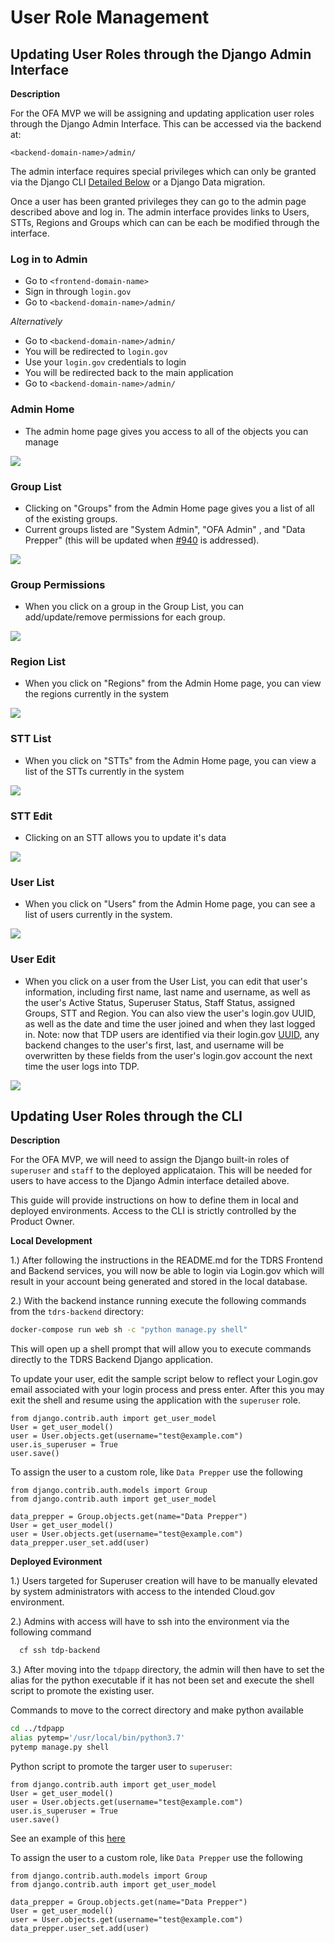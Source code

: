 # User Role Management

## Updating User Roles through the Django Admin Interface

**Description**

For the OFA MVP we will be assigning and updating application user roles through the
Django Admin Interface. This can be accessed via the backend at:

`<backend-domain-name>/admin/`

The admin interface requires special privileges which can only be granted via the
Django CLI [Detailed Below](#cli) or a Django Data migration. 

Once a user has been granted privileges they can go to the admin page described above
and log in. The admin interface provides links to Users, STTs, Regions and Groups which
can can be each be modified through the interface.

### Log in to Admin

- Go to `<frontend-domain-name>`
- Sign in through `login.gov`
- Go to `<backend-domain-name>/admin/`

_Alternatively_

- Go to `<backend-domain-name>/admin/`
- You will be redirected to `login.gov`
- Use your `login.gov` credentials to login
- You will be redirected back to the main application
- Go to `<backend-domain-name>/admin/`

### Admin Home

- The admin home page gives you access to all of the objects you can manage

![](images/admin_home.png)

### Group List

- Clicking on "Groups" from the Admin Home page gives you a list of all of the existing groups.
- Current groups listed are "System Admin", "OFA Admin" , and "Data Prepper" (this will be updated when [#940](https://github.com/raft-tech/TANF-app/issues/940) is addressed).

![](images/group_list.png)

### Group Permissions

- When you click on a group in the Group List, you can add/update/remove permissions for each group.

![](images/group_permissions.png)

### Region List

- When you click on "Regions" from the Admin Home page, you can view the regions currently in the system

![](images/region_list.png)

### STT List

- When you click on "STTs" from the Admin Home page, you can view a list of the STTs currently in the system

![](images/stt_list.png)

### STT Edit

- Clicking on an STT allows you to update it's data

![](images/stt_edit.png)

### User List

- When you click on "Users" from the Admin Home page, you can see a list of users currently in the system.

![](images/user_list.png)

### User Edit

- When you click on a user from the User List, you can edit that user's information, including
first name, last name and username, as well as the user's Active Status, Superuser Status, Staff Status, assigned Groups, STT and Region. You can
also view the user's login.gov UUID, as well as the date and time the user joined and when they last logged in. Note: now that TDP users are identified via their login.gov [UUID](https://github.com/raft-tech/TANF-app/pull/894), any backend changes to the user's first, last, and username will be overwritten by these fields from the user's login.gov account the next time the user logs into TDP. 

![](images/admin_users.png)


## <a id="cli"></a> Updating User Roles through the CLI

**Description**

For the OFA MVP, we will need to assign the Django built-in roles of `superuser` and `staff` to the deployed applicataion.
This will be needed for users to have access to the Django Admin interface detailed above.

This guide will provide instructions on how to define them in local and deployed environments. 
Access to the CLI is strictly controlled by the Product Owner.


**Local Development**
	
1.) After following the instructions in the README.md for the TDRS Frontend and 
Backend services, you will now be able to login via Login.gov which will result in 
your account being generated and stored in the local database.

2.) With the backend instance running execute the following commands from the 
`tdrs-backend` directory:

  
   ```bash
   docker-compose run web sh -c "python manage.py shell"
   ```
   This will open up a shell prompt that will allow you to execute commands 
   directly to the TDRS Backend Django application.
   
   To update your user, edit the sample script below to reflect your Login.gov 
   email associated with your login process and press enter.  After this you may 
   exit the shell and resume using the application with the `superuser` role. 
   
   ```
from django.contrib.auth import get_user_model
User = get_user_model()
user = User.objects.get(username="test@example.com")
user.is_superuser = True
user.save()
```

To assign the user to a custom role, like `Data Prepper` use the following

```
from django.contrib.auth.models import Group
from django.contrib.auth import get_user_model

data_prepper = Group.objects.get(name="Data Prepper")
User = get_user_model()
user = User.objects.get(username="test@example.com")
data_prepper.user_set.add(user)

```
 
 
 **Deployed Evironment**
	
1.) Users targeted for Superuser creation will have to be manually elevated by system administrators with access to the intended Cloud.gov environment. 

2.) Admins with access will have to ssh into the environment via the following command 

 ```bash
   cf ssh tdp-backend
```

3.) After moving into the `tdpapp` directory, the admin will then have to set the alias for the python executable if it has not been set and execute the shell script to promote the existing user.

Commands to move to the correct directory and make python available 
```bash
cd ../tdpapp
alias pytemp='/usr/local/bin/python3.7'
pytemp manage.py shell
```

Python script to promote the targer user to `superuser`: 

```
from django.contrib.auth import get_user_model
User = get_user_model()
user = User.objects.get(username="test@example.com")
user.is_superuser = True
user.save()
```
See an example of this [here](../images/make_superuser_example.png)

To assign the user to a custom role, like `Data Prepper` use the following

```
from django.contrib.auth.models import Group
from django.contrib.auth import get_user_model

data_prepper = Group.objects.get(name="Data Prepper")
User = get_user_model()
user = User.objects.get(username="test@example.com")
data_prepper.user_set.add(user)
